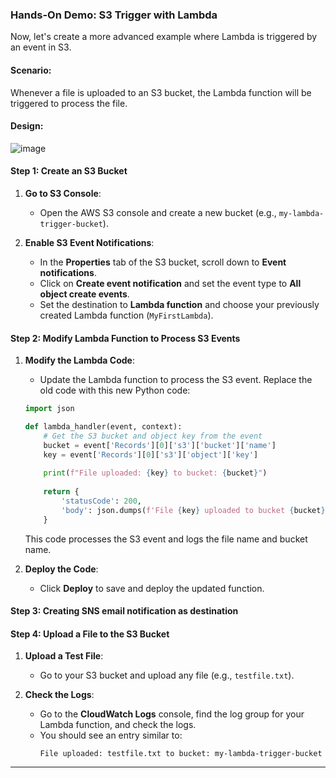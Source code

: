 ### **Hands-On Demo: S3 Trigger with Lambda**

Now, let's create a more advanced example where Lambda is triggered by an event in S3.

#### **Scenario**:
Whenever a file is uploaded to an S3 bucket, the Lambda function will be triggered to process the file.

#### **Design**:
![image](https://github.com/user-attachments/assets/927079fe-2fd0-4e78-9be0-3ace9bb1d1aa)

#### **Step 1: Create an S3 Bucket**
1. **Go to S3 Console**:
   - Open the AWS S3 console and create a new bucket (e.g., `my-lambda-trigger-bucket`).

2. **Enable S3 Event Notifications**:
   - In the **Properties** tab of the S3 bucket, scroll down to **Event notifications**.
   - Click on **Create event notification** and set the event type to **All object create events**.
   - Set the destination to **Lambda function** and choose your previously created Lambda function (`MyFirstLambda`).

#### **Step 2: Modify Lambda Function to Process S3 Events**

1. **Modify the Lambda Code**:
   - Update the Lambda function to process the S3 event. Replace the old code with this new Python code:
   
   ```python
   import json

   def lambda_handler(event, context):
       # Get the S3 bucket and object key from the event
       bucket = event['Records'][0]['s3']['bucket']['name']
       key = event['Records'][0]['s3']['object']['key']
       
       print(f"File uploaded: {key} to bucket: {bucket}")
       
       return {
           'statusCode': 200,
           'body': json.dumps(f'File {key} uploaded to bucket {bucket}')
       }
   ```
   This code processes the S3 event and logs the file name and bucket name.

2. **Deploy the Code**:
   - Click **Deploy** to save and deploy the updated function.

#### **Step 3: Creating SNS email notification as destination**

#### **Step 4: Upload a File to the S3 Bucket**

1. **Upload a Test File**:
   - Go to your S3 bucket and upload any file (e.g., `testfile.txt`).
   
2. **Check the Logs**:
   - Go to the **CloudWatch Logs** console, find the log group for your Lambda function, and check the logs.
   - You should see an entry similar to:
     ```
     File uploaded: testfile.txt to bucket: my-lambda-trigger-bucket
     ```

---
